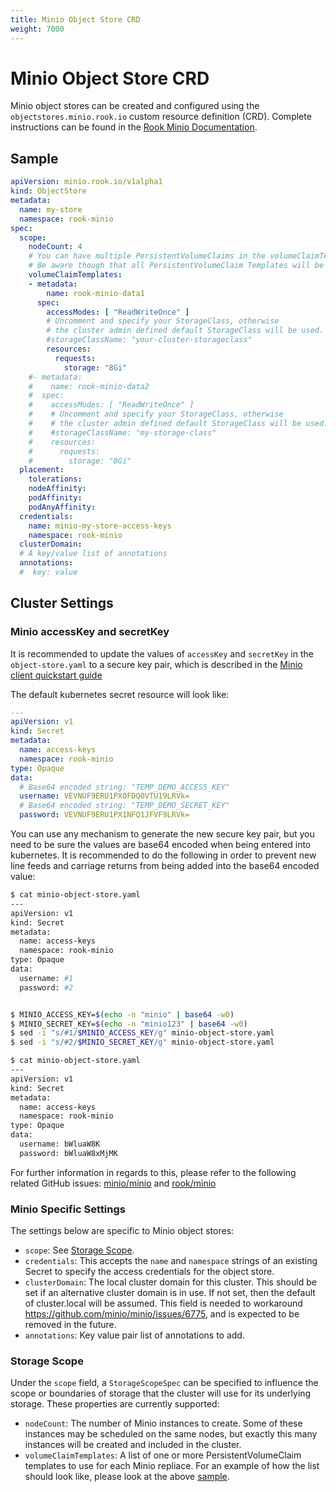 ```yaml
---
title: Minio Object Store CRD
weight: 7000
---
```


# Minio Object Store CRD
Minio object stores can be created and configured using the `objectstores.minio.rook.io` custom resource definition (CRD). Complete instructions can be found in the [Rook Minio Documentation](minio-object-store.md).

## Sample

```yaml
apiVersion: minio.rook.io/v1alpha1
kind: ObjectStore
metadata:
  name: my-store
  namespace: rook-minio
spec:
  scope:
    nodeCount: 4
    # You can have multiple PersistentVolumeClaims in the volumeClaimTemplates list.
    # Be aware though that all PersistentVolumeClaim Templates will be used for each intance (see nodeCount).
    volumeClaimTemplates:
    - metadata:
        name: rook-minio-data1
      spec:
        accessModes: [ "ReadWriteOnce" ]
        # Uncomment and specify your StorageClass, otherwise
        # the cluster admin defined default StorageClass will be used.
        #storageClassName: "your-cluster-storageclass"
        resources:
          requests:
            storage: "8Gi"
    #- metadata:
    #    name: rook-minio-data2
    #  spec:
    #    accessModes: [ "ReadWriteOnce" ]
    #    # Uncomment and specify your StorageClass, otherwise
    #    # the cluster admin defined default StorageClass will be used.
    #    #storageClassName: "my-storage-class"
    #    resources:
    #      requests:
    #        storage: "8Gi"
  placement:
    tolerations:
    nodeAffinity:
    podAffinity:
    podAnyAffinity:
  credentials:
    name: minio-my-store-access-keys
    namespace: rook-minio
  clusterDomain:
  # A key/value list of annotations
  annotations:
  #  key: value
```

## Cluster Settings

### Minio accessKey and secretKey

It is recommended to update the values of `accessKey` and `secretKey` in the `object-store.yaml` to a secure key pair, which is described in the [Minio client quickstart guide](https://docs.minio.io/docs/minio-client-quickstart-guide)

The default kubernetes secret resource will look like:
```yaml
---
apiVersion: v1
kind: Secret
metadata:
  name: access-keys
  namespace: rook-minio
type: Opaque
data:
  # Base64 encoded string: "TEMP_DEMO_ACCESS_KEY"
  username: VEVNUF9ERU1PX0FDQ0VTU19LRVk=
  # Base64 encoded string: "TEMP_DEMO_SECRET_KEY"
  password: VEVNUF9ERU1PX1NFQ1JFVF9LRVk=
```

You can use any mechanism to generate the new secure key pair, but you need to be sure the values are base64 encoded when being entered into kubernetes.
It is recommended to do the following in order to prevent new line feeds and carriage returns from being added into the base64 encoded value:
```bash
$ cat minio-object-store.yaml
---
apiVersion: v1
kind: Secret
metadata:
  name: access-keys
  namespace: rook-minio
type: Opaque
data:
  username: #1
  password: #2


$ MINIO_ACCESS_KEY=$(echo -n "minio" | base64 -w0)
$ MINIO_SECRET_KEY=$(echo -n "minio123" | base64 -w0)
$ sed -i "s/#1/$MINIO_ACCESS_KEY/g" minio-object-store.yaml
$ sed -i "s/#2/$MINIO_SECRET_KEY/g" minio-object-store.yaml

$ cat minio-object-store.yaml
---
apiVersion: v1
kind: Secret
metadata:
  name: access-keys
  namespace: rook-minio
type: Opaque
data:
  username: bWluaW8K
  password: bWluaW8xMjMK
```

For further information in regards to this, please refer to the following related GitHub issues: [minio/minio](https://github.com/minio/minio/issues/7750) and [rook/minio](https://github.com/rook/rook/issues/3478)


### Minio Specific Settings

The settings below are specific to Minio object stores:

* `scope`: See [Storage Scope](#storage-scope).
* `credentials`: This accepts the `name` and `namespace` strings of an existing Secret to specify the access credentials for the object store.
* `clusterDomain`: The local cluster domain for this cluster. This should be set if an alternative cluster domain is in use.  If not set, then the default of cluster.local will be assumed.  This field is needed to workaround https://github.com/minio/minio/issues/6775, and is expected to be removed in the future.
* `annotations`: Key value pair list of annotations to add.

### Storage Scope

Under the `scope` field, a `StorageScopeSpec` can be specified to influence the scope or boundaries of storage that the cluster will use for its underlying storage. These properties are currently supported:

* `nodeCount`: The number of Minio instances to create.  Some of these instances may be scheduled on the same nodes, but exactly this many instances will be created and included in the cluster.
* `volumeClaimTemplates`: A list of one or more PersistentVolumeClaim templates to use for each Minio repliace. For an example of how the list should look like, please look at the above [sample](#sample).
